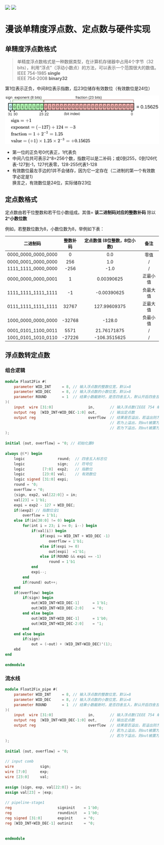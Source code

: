 <img src='https://img.shields.io/badge/SPEC-IEEE_754-green.svg'> <img src='https://img.shields.io/badge/语言-systemverilog_(IEEE1800_2005)-CAD09D.svg'> 

# 漫谈单精度浮点数、定点数与硬件实现

## 单精度浮点数格式

> 单精度浮点数格式是一种数据类型，在计算机存储器中占用4个字节（32 bits），利用“浮点”（浮动小数点）的方法，可以表示一个范围很大的数值。<br>
> IEEE 754-1985 **single**<br>
> IEEE 754-2008 **binary32**

第1位表示正负，中间8位表示指数，后23位储存有效数位（有效数位是24位）

<img src='./images/single.png'>

* 第一位的正负号0代表正，1代表负
* 中间八位共可表示2^8=256个数，指数可以是二补码；或0到255，0到126代表-127到-1，127代表零，128-255代表1-128
* 有效数位最左手边的1并不会储存，因为它一定存在（二进制的第一个有效数字必定是1）<br>换言之，有效数位是24位，实际储存23位

## 定点数格式

定点数由若干位整数和若干位小数组成。其值= **该二进制码对应的整数补码** 除以 **2^小数位数** 

例如，若整数位数为8，小数位数为8，举例如下表：

|     二进制码     | 整数补码 | 定点数值 (8位整数，8位小数) |   备注   |
| :--------------: | :------: | :-------------------------: | :------: |
| 0000_0000_0000_0000 |    0    |             0.0             |   零值   |
| 0000_0001_0000_0000 |   256   |             1.0             |    /    |
| 1111_1111_0000_0000 |   -256   |            -1.0            |    /    |
| 0000_0000_0000_0001 |    1    |         0.00390625         | 正最小值 |
| 1111_1111_1111_1111 |    -1    |         -0.00390625         | 负最大值 |
| 0111_1111_1111_1111 |  32767  |        127.99609375        | 正最大值 |
| 1000_0000_0000_0000 |  -32768  |           -128.0           | 负最小值 |
| 0001_0101_1100_0011 |   5571   |         21.76171875         |    /    |
| 1001_0101_1010_0110 |  -27226  |        -106.3515625        |    /    |


## 浮点数转定点数

### 组合逻辑

```verilog
module Float2Fix #(
    parameter WID_INT     = 8, // 输入浮点数的整数位宽，默认=8
    parameter WID_DEC     = 8, // 输入浮点数的小数位宽，默认=8
    parameter ROUND       = 1  // 结果小数截断时，是否四舍五入，默认开启四舍五入
)(
    input  wire [31:0]                in,       // 输入浮点数(IEEE 754 单精度)
    output reg  [WID_INT+WID_DEC-1:0] out,      // 输出定点数
    output reg                        overflow  // 结果是否溢出，若溢出则为 1'b1
                                                // 若为上溢出，则out被置为最大正值
                                                // 若为下溢出，则out被置为最小负值
);

initial {out, overflow} = '0; // 初始化置0

always @(*) begin
    logic               round;  // 四舍五入标志位
    logic               sign;   // 符号位
    logic        [7:0]  exp2;   // 指数位
    logic        [23:0] val;    // 有效数位
    logic signed [31:0] expi;
    round = '0;
    overflow = '0;
    {sign, exp2, val[22:0]} = in;
    val[23] = 1'b1;
    expi = exp2 - 127 + WID_DEC;
    if(&exp2) // 指数位全1
        overflow = 1'b1;
    else if(in[30:0] != 0) begin
        for(int i = 23; i >= 0; i--) begin
            if(val[i]) begin
                if(expi >= WID_INT + WID_DEC -1)
                    overflow = 1'b1;
                else if(expi >= 0)
                    out[expi]  =1'b1;
                else if(ROUND && expi == -1)
                    round = 1'b1
            end
            expi--;
        end
        if(round) out++;
    end
    if(overflow) begin
        if(sign) begin
            out[WID_INT+WID_DEC-1]      = 1'b1;
            out[WID_INT+WID_DEC-2:0]    = '0;
        end else begin
            out[WID_INT+WID_DEC-1]      = 1'b0;
            out[WID_INT+WID_DEC-2:0]    = '1;
        end
    end else begin
        if(sign)
            out = (~out) + (WID_INT+WID_DEC)'(1);
    ebd
end

endmodule
```

### 流水线

```verilog
module Float2Fix_pipe #(
    parameter WID_INT     = 8, // 输入浮点数的整数位宽，默认=8
    parameter WID_DEC     = 8, // 输入浮点数的小数位宽，默认=8
    parameter ROUND       = 1  // 结果小数截断时，是否四舍五入，默认开启四舍五入
)(
    input  wire [31:0]                in,       // 输入浮点数(IEEE 754 单精度)
    output reg  [WID_INT+WID_DEC-1:0] out,      // 输出定点数
    output reg                        overflow  // 结果是否溢出，若溢出则为 1'b1
                                                // 若为上溢出，则out被置为最大正值
                                                // 若为下溢出，则out被置为最小负值
);

initial {out, overflow} = '0;

// input comb
wire            sign;
wire [7:0]      exp;
wire [23:0]     val;

assign {sign, exp, val[22:0]} = in;
assign val[23] = |exp;

// pipeline-stage1
reg                     signinit    = 1'b0;
reg                     roundinit   = 1'b0; 
reg signed [31:0]       expinit     = '0;
reg [WID_INT+WID_DEC-1] outinit     = '0;


endmodule
```